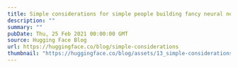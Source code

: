```yaml
---
title: Simple considerations for simple people building fancy neural networks
description: ""
summary: ""
pubDate: Thu, 25 Feb 2021 00:00:00 GMT
source: Hugging Face Blog
url: https://huggingface.co/blog/simple-considerations
thumbnail: "https://huggingface.co/blog/assets/13_simple-considerations/henry-co-3coKbdfnAFg-unsplash.jpg"
---
```


